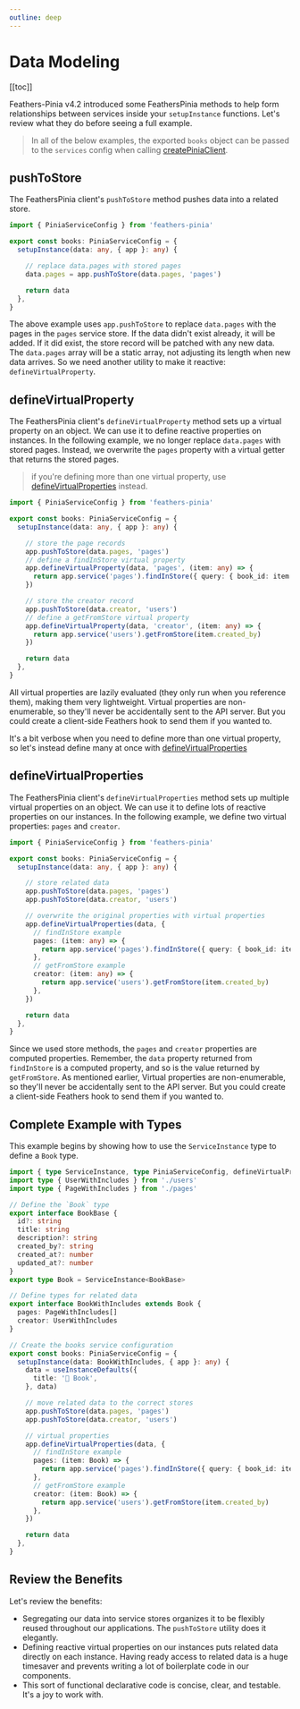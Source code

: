 ```yaml
---
outline: deep
---
```

<script setup>
import Badge from '../components/Badge.vue'
import BlockQuote from '../components/BlockQuote.vue'
</script>

# Data Modeling

[[toc]]

Feathers-Pinia v4.2 introduced some FeathersPinia methods to help form relationships between services inside your 
`setupInstance` functions. Let's review what they do before seeing a full example.

<BlockQuote type="warning">

In all of the below examples, the exported `books` object can be passed to the `services` config when calling 
[createPiniaClient](/guide/create-pinia-client). 

</BlockQuote>

## pushToStore

The FeathersPinia client's `pushToStore` method pushes data into a related store.

```ts
import { PiniaServiceConfig } from 'feathers-pinia'

export const books: PiniaServiceConfig = {
  setupInstance(data: any, { app }: any) {

    // replace data.pages with stored pages
    data.pages = app.pushToStore(data.pages, 'pages')

    return data
  },
}
```

The above example uses `app.pushToStore` to replace `data.pages` with the pages in the `pages` service store. If the
data didn't exist already, it will be added. If it did exist, the store record will be patched with any new data. The 
`data.pages` array will be a static array, not adjusting its length when new data arrives. So we need another 
utility to make it reactive: `defineVirtualProperty`.

## defineVirtualProperty

The FeathersPinia client's `defineVirtualProperty` method sets up a virtual property on an object. We can use it to 
define reactive properties on instances. In the following example, we no longer replace `data.pages` with stored pages. 
Instead, we overwrite the `pages` property with a virtual getter that returns the stored pages.  

<BlockQuote type="warning">

if you're defining more than one virtual property, use [defineVirtualProperties](#definevirtualproperties) instead.

</BlockQuote>


```ts
import { PiniaServiceConfig } from 'feathers-pinia'

export const books: PiniaServiceConfig = {
  setupInstance(data: any, { app }: any) {

    // store the page records
    app.pushToStore(data.pages, 'pages')
    // define a findInStore virtual property
    app.defineVirtualProperty(data, 'pages', (item: any) => {
      return app.service('pages').findInStore({ query: { book_id: item.id } }).data
    })

    // store the creator record
    app.pushToStore(data.creator, 'users')
    // define a getFromStore virtual property
    app.defineVirtualProperty(data, 'creator', (item: any) => {
      return app.service('users').getFromStore(item.created_by)
    })

    return data
  },
}
```

All virtual properties are lazily evaluated (they only run when you reference them), making them very lightweight.
Virtual properties are non-enumerable, so they'll never be accidentally sent to the API server. But you could create a 
client-side Feathers hook to send them if you wanted to.

It's a bit verbose when you need to define more than one virtual property, so let's instead define many at once with
[defineVirtualProperties](#definevirtualproperties)

## defineVirtualProperties

The FeathersPinia client's `defineVirtualProperties` method sets up multiple virtual properties on an object. We can use 
it to define lots of reactive properties on our instances. In the following example, we define two virtual properties: 
`pages` and `creator`.

```ts
import { PiniaServiceConfig } from 'feathers-pinia'

export const books: PiniaServiceConfig = {
  setupInstance(data: any, { app }: any) {

    // store related data
    app.pushToStore(data.pages, 'pages')
    app.pushToStore(data.creator, 'users')

    // overwrite the original properties with virtual properties
    app.defineVirtualProperties(data, {
      // findInStore example
      pages: (item: any) => {
        return app.service('pages').findInStore({ query: { book_id: item.id } }).data
      },
      // getFromStore example
      creator: (item: any) => {
        return app.service('users').getFromStore(item.created_by)
      },
    })

    return data
  },
}
```

Since we used store methods, the `pages` and `creator` properties are computed properties. Remember, the `data` property 
returned from `findInStore` is a computed property, and so is the value returned by `getFromStore`. As mentioned 
earlier, Virtual properties are non-enumerable, so they'll never be accidentally sent to the API server. But you could
create a client-side Feathers hook to send them if you wanted to.

## Complete Example with Types

This example begins by showing how to use the `ServiceInstance` type to define a `Book` type.

```ts
import { type ServiceInstance, type PiniaServiceConfig, defineVirtualProperties, pushToStore, useInstanceDefaults } from 'feathers-pinia'
import type { UserWithIncludes } from './users'
import type { PageWithIncludes } from './pages'

// Define the `Book` type
export interface BookBase {
  id?: string
  title: string
  description?: string
  created_by?: string
  created_at?: number
  updated_at?: number
}
export type Book = ServiceInstance<BookBase>

// Define types for related data
export interface BookWithIncludes extends Book {
  pages: PageWithIncludes[]
  creator: UserWithIncludes
}

// Create the books service configuration
export const books: PiniaServiceConfig = {
  setupInstance(data: BookWithIncludes, { app }: any) {
    data = useInstanceDefaults({
      title: '🐸 Book',
    }, data)

    // move related data to the correct stores
    app.pushToStore(data.pages, 'pages')
    app.pushToStore(data.creator, 'users')

    // virtual properties
    app.defineVirtualProperties(data, {
      // findInStore example
      pages: (item: Book) => {
        return app.service('pages').findInStore({ query: { book_id: item.id } }).data
      },
      // getFromStore example
      creator: (item: Book) => {
        return app.service('users').getFromStore(item.created_by)
      },
    })

    return data
  },
}
```

## Review the Benefits

Let's review the benefits:

- Segregating our data into service stores organizes it to be flexibly reused throughout our applications. The
`pushToStore` utility does it elegantly.
- Defining reactive virtual properties on our instances puts related data directly on each instance. Having ready access
to related data is a huge timesaver and prevents writing a lot of boilerplate code in our components.
- This sort of functional declarative code is concise, clear, and testable. It's a joy to work with.